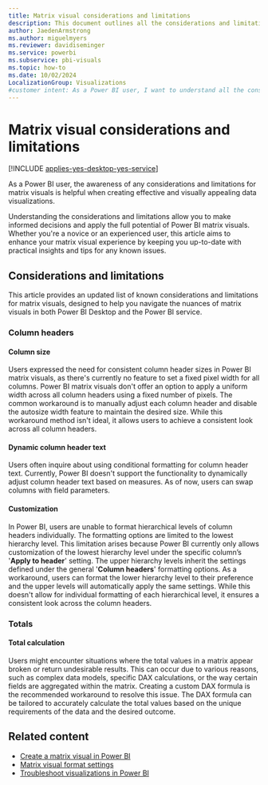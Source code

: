 ```yaml
---
title: Matrix visual considerations and limitations
description: This document outlines all the considerations and limitations for matrix visuals in Power BI Desktop and Power BI service.
author: JaedenArmstrong
ms.author: miguelmyers
ms.reviewer: davidiseminger
ms.service: powerbi
ms.subservice: pbi-visuals
ms.topic: how-to
ms.date: 10/02/2024
LocalizationGroup: Visualizations
#customer intent: As a Power BI user, I want to understand all the considerations and limitions for matrix visuals so that I can effectively and more easily build matrix visuals in Power BI Desktop and Power BI service.
---
```

# Matrix visual considerations and limitations

[!INCLUDE [applies-yes-desktop-yes-service](../includes/applies-yes-desktop-yes-service.md)]

As a Power BI user, the awareness of any considerations and limitations for matrix visuals is helpful when creating effective and visually appealing data visualizations.

Understanding the considerations and limitations allow you to make informed decisions and apply the full potential of Power BI matrix visuals. Whether you're a novice or an experienced user, this article aims to enhance your matrix visual experience by keeping you up-to-date with practical insights and tips for any known issues.

## Considerations and limitations

This article provides an updated list of known considerations and limitations for matrix visuals, designed to help you navigate the nuances of matrix visuals in both Power BI Desktop and the Power BI service.

### Column headers

#### Column size

Users expressed the need for consistent column header sizes in Power BI matrix visuals, as there's currently no feature to set a fixed pixel width for all columns. Power BI matrix visuals don't offer an option to apply a uniform width across all column headers using a fixed number of pixels. The common workaround is to manually adjust each column header and disable the autosize width feature to maintain the desired size. While this workaround method isn't ideal, it allows users to achieve a consistent look across all column headers.

#### Dynamic column header text

Users often inquire about using conditional formatting for column header text. Currently, Power BI doesn't support the functionality to dynamically adjust column header text based on measures. As of now, users can swap columns with field parameters.

#### Customization

In Power BI, users are unable to format hierarchical levels of column headers individually. The formatting options are limited to the lowest hierarchy level. This limitation arises because Power BI currently only allows customization of the lowest hierarchy level under the specific column’s '**Apply to header**' setting. The upper hierarchy levels inherit the settings defined under the general '**Column headers**' formatting options. As a workaround, users can format the lower hierarchy level to their preference and the upper levels will automatically apply the same settings. While this doesn't allow for individual formatting of each hierarchical level, it ensures a consistent look across the column headers.

### Totals

#### Total calculation

Users might encounter situations where the total values in a matrix appear broken or return undesirable results. This can occur due to various reasons, such as complex data models, specific DAX calculations, or the way certain fields are aggregated within the matrix. Creating a custom DAX formula is the recommended workaround to resolve this issue. The DAX formula can be tailored to accurately calculate the total values based on the unique requirements of the data and the desired outcome.

## Related content

- [Create a matrix visual in Power BI](power-bi-visualization-matrix-visual.md)
- [Matrix visual format settings](power-bi-visualization-matrix-visual-format-settings.md)
- [Troubleshoot visualizations in Power BI](power-bi-visualization-troubleshoot.md)

